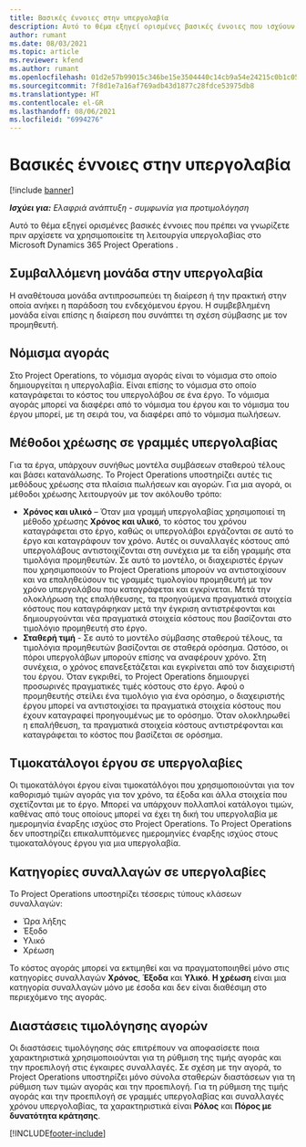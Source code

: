 ```yaml
---
title: Βασικές έννοιες στην υπεργολαβία
description: Αυτό το θέμα εξηγεί ορισμένες βασικές έννοιες που ισχύουν για την υπεργολαβία στο Microsoft Dynamics 365 Project Operations.
author: rumant
ms.date: 08/03/2021
ms.topic: article
ms.reviewer: kfend
ms.author: rumant
ms.openlocfilehash: 01d2e57b99015c346be15e3504440c14cb9a54e24215c0b1c052c5112f4b940a
ms.sourcegitcommit: 7f8d1e7a16af769adb43d1877c28fdce53975db8
ms.translationtype: HT
ms.contentlocale: el-GR
ms.lasthandoff: 08/06/2021
ms.locfileid: "6994276"
---
```

# <a name="key-concepts-in-subcontracting"></a>Βασικές έννοιες στην υπεργολαβία

[!include [banner](../../includes/dataverse-preview.md)]

_**Ισχύει για:** Ελαφριά ανάπτυξη - συμφωνία για προτιμολόγηση_

Αυτό το θέμα εξηγεί ορισμένες βασικές έννοιες που πρέπει να γνωρίζετε πριν αρχίσετε να χρησιμοποιείτε τη λειτουργία υπεργολαβίας στο Microsoft Dynamics 365 Project Operations .

## <a name="contracting-unit-on-the-subcontract"></a>Συμβαλλόμενη μονάδα στην υπεργολαβία

Η αναθέτουσα μονάδα αντιπροσωπεύει τη διαίρεση ή την πρακτική στην οποία ανήκει η παράδοση του ενδεχόμενου έργου. Η συμβεβλημένη μονάδα είναι επίσης η διαίρεση που συνάπτει τη σχέση σύμβασης με τον προμηθευτή.

## <a name="purchase-currency"></a>Νόμισμα αγοράς

Στο Project Operations, το νόμισμα αγοράς είναι το νόμισμα στο οποίο δημιουργείται η υπεργολαβία. Είναι επίσης το νόμισμα στο οποίο καταγράφεται το κόστος του υπεργολάβου σε ένα έργο. Το νόμισμα αγοράς μπορεί να διαφέρει από το νόμισμα του έργου και το νόμισμα του έργου μπορεί, με τη σειρά του, να διαφέρει από το νόμισμα πωλήσεων.

## <a name="billing-methods-on-subcontract-lines"></a>Μέθοδοι χρέωσης σε γραμμές υπεργολαβίας

Για τα έργα, υπάρχουν συνήθως μοντέλα συμβάσεων σταθερού τέλους και βάσει κατανάλωσης. Το Project Operations υποστηρίζει αυτές τις μεθόδους χρέωσης στα πλαίσια πωλήσεων και αγορών. Για μια αγορά, οι μέθοδοι χρέωσης λειτουργούν με τον ακόλουθο τρόπο:

- **Χρόνος και υλικό** – Όταν μια γραμμή υπεργολαβίας χρησιμοποιεί τη μέθοδο χρέωσης **Χρόνος και υλικό**, το κόστος του χρόνου καταγράφεται στο έργο, καθώς οι υπεργολάβοι εργάζονται σε αυτό το έργο και καταγράφουν τον χρόνο. Αυτές οι συναλλαγές κόστους από υπεργολάβους αντιστοιχίζονται στη συνέχεια με τα είδη γραμμής στα τιμολόγια προμηθευτών. Σε αυτό το μοντέλο, οι διαχειριστές έργων που χρησιμοποιούν το Project Operations μπορούν να αντιστοιχίσουν και να επαληθεύσουν τις γραμμές τιμολογίου προμηθευτή με τον χρόνο υπεργολάβου που καταγράφεται και εγκρίνεται. Μετά την ολοκλήρωση της επαλήθευσης, τα προηγούμενα πραγματικά στοιχεία κόστους που καταγράφηκαν μετά την έγκριση αντιστρέφονται και δημιουργούνται νέα πραγματικά στοιχεία κόστους που βασίζονται στο τιμολόγιο προμηθευτή στο έργο.
- **Σταθερή τιμή** - Σε αυτό το μοντέλο σύμβασης σταθερού τέλους, τα τιμολόγια προμηθευτών βασίζονται σε σταθερά ορόσημα. Ωστόσο, οι πόροι υπεργολάβων μπορούν επίσης να αναφέρουν χρόνο. Στη συνέχεια, ο χρόνος επανεξετάζεται και εγκρίνεται από τον διαχειριστή του έργου. Όταν εγκριθεί, το Project Operations δημιουργεί προσωρινές πραγματικές τιμές κόστους στο έργο. Αφού ο προμηθευτής στείλει ένα τιμολόγιο για ένα ορόσημο, ο διαχειριστής έργου μπορεί να αντιστοιχίσει τα πραγματικά στοιχεία κόστους που έχουν καταγραφεί προηγουμένως με το ορόσημο. Όταν ολοκληρωθεί η επαλήθευση, τα πραγματικά στοιχεία κόστους αντιστρέφονται και καταγράφεται το κόστος που βασίζεται σε ορόσημα.

## <a name="project-price-lists-on-subcontracts"></a>Τιμοκατάλογοι έργου σε υπεργολαβίες

Οι τιμοκατάλόγοι έργου είναι τιμοκατάλόγοι που χρησιμοποιούνται για τον καθορισμό τιμών αγοράς για τον χρόνο, τα έξοδα και άλλα στοιχεία που σχετίζονται με το έργο. Μπορεί να υπάρχουν πολλαπλοί κατάλογοι τιμών, καθένας από τους οποίους μπορεί να έχει τη δική του υπεργολαβία με ημερομηνία έναρξης ισχύος στο Project Operations. Το Project Operations δεν υποστηρίζει επικαλυπτόμενες ημερομηνίες έναρξης ισχύος στους τιμοκαταλόγους έργου για μια υπεργολαβία.

## <a name="transaction-classes-on-subcontracts"></a>Κατηγορίες συναλλαγών σε υπεργολαβίες

Το Project Operations υποστηρίζει τέσσερις τύπους κλάσεων συναλλαγών:

- Ώρα λήξης
- Έξοδο
- Υλικό
- Χρέωση

Το κόστος αγοράς μπορεί να εκτιμηθεί και να πραγματοποιηθεί μόνο στις κατηγορίες συναλλαγών **Χρόνος**, **Έξοδα** και **Υλικό**. **Η χρέωση** είναι μια κατηγορία συναλλαγών μόνο με έσοδα και δεν είναι διαθέσιμη στο περιεχόμενο της αγοράς.

## <a name="purchase-pricing-dimensions"></a>Διαστάσεις τιμολόγησης αγορών

Οι διαστάσεις τιμολόγησης σάς επιτρέπουν να αποφασίσετε ποια χαρακτηριστικά χρησιμοποιούνται για τη ρύθμιση της τιμής αγοράς και την προεπιλογή στις έγκαιρες συναλλαγές. Σε σχέση με την αγορά, το Project Operations υποστηρίζει μόνο σύνολα σταθερών διαστάσεων για τη ρύθμιση των τιμών αγοράς και την προεπιλογή. Για τη ρύθμιση της τιμής αγοράς και την προεπιλογή σε γραμμές υπεργολαβίας και συναλλαγές χρόνου υπεργολαβίας, τα χαρακτηριστικά είναι **Ρόλος** και **Πόρος με δυνατότητα κράτησης**.

[!INCLUDE[footer-include](../../includes/footer-banner.md)]
